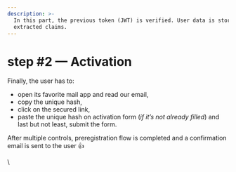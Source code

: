 ```yaml
---
description: >-
  In this part, the previous token (JWT) is verified. User data is stored from
  extracted claims.
---
```


# step #2 — Activation

Finally, the user has to:

* open its favorite mail app and read our email,
* copy the unique hash,
* click on the secured link,
* paste the unique hash on activation form (_if it’s not already filled_) and last but not least, submit the form.

After multiple controls, preregistration flow is completed and a confirmation email is sent to the user 👍

\
